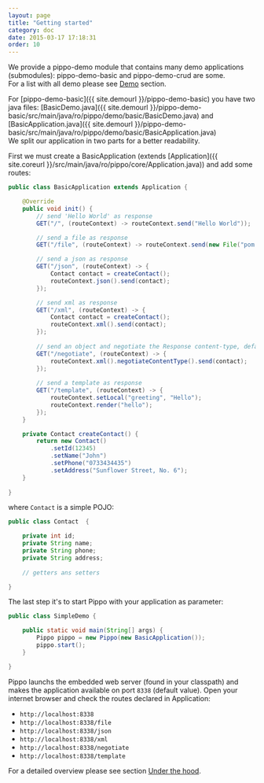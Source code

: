 ```yaml
---
layout: page
title: "Getting started"
category: doc
date: 2015-03-17 17:18:31
order: 10
---
```


We provide a pippo-demo module that contains many demo applications (submodules): pippo-demo-basic and pippo-demo-crud are some.  
For a list with all demo please see [Demo](demo.html) section.

For [pippo-demo-basic]({{ site.demourl }}/pippo-demo-basic) you have two java files: [BasicDemo.java]({{ site.demourl }}/pippo-demo-basic/src/main/java/ro/pippo/demo/basic/BasicDemo.java) and [BasicApplication.java]({{ site.demourl }}/pippo-demo-basic/src/main/java/ro/pippo/demo/basic/BasicApplication.java)  
We split our application in two parts for a better readability.

First we must create a BasicApplication (extends [Application]({{ site.coreurl }}/src/main/java/ro/pippo/core/Application.java)) and add some routes:

```java
public class BasicApplication extends Application {

    @Override
    public void init() {
		// send 'Hello World' as response
        GET("/", (routeContext) -> routeContext.send("Hello World"));

		// send a file as response
        GET("/file", (routeContext) -> routeContext.send(new File("pom.xml"));

        // send a json as response
        GET("/json", (routeContext) -> {
			Contact contact = createContact();
			routeContext.json().send(contact);
        });

        // send xml as response
        GET("/xml", (routeContext) -> {
			Contact contact = createContact();
			routeContext.xml().send(contact);
        });
        
        // send an object and negotiate the Response content-type, default to XML
        GET("/negotiate", (routeContext) -> {
			routeContext.xml().negotiateContentType().send(contact);
        });
        
        // send a template as response
        GET("/template", (routeContext) -> {
			routeContext.setLocal("greeting", "Hello");
			routeContext.render("hello");        
		});
    }

	private Contact createContact() {
		return new Contact()
			.setId(12345)
			.setName("John")
			.setPhone("0733434435")
			.setAddress("Sunflower Street, No. 6");	
	}
	
}
``` 

where `Contact` is a simple POJO:

```java
public class Contact  {

    private int id;
    private String name;
    private String phone;
    private String address;
    
    // getters ans setters

}
```

The last step it's to start Pippo with your application as parameter:

```java
public class SimpleDemo {

    public static void main(String[] args) {
        Pippo pippo = new Pippo(new BasicApplication());
        pippo.start();
    }

}

```

Pippo launchs the embedded web server (found in your classpath) and makes the application available on port `8338` (default value).
Open your internet browser and check the routes declared in Application:

 - `http://localhost:8338`
 - `http://localhost:8338/file`
 - `http://localhost:8338/json`
 - `http://localhost:8338/xml`
 - `http://localhost:8338/negotiate`
 - `http://localhost:8338/template` 
 
For a detailed overview please see section [Under the hood](/dev/under-the-hood.html).
